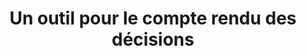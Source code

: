 ---
title: "Un outil pour le compte rendu des décisions"
layout: post
lang: fr
lang-ref: 417-record-of-decision
section: 4
category: 
hero:
  image:
    src: 4.17-tx-heading.jpg
    alt: Une photo de quelqu'un prenant des photos de prototypes de produits dessinés à la main.
  standards:
    - empower-staff
    - data
    - security
blocks:
  - type: tools
    tools:
      - name: Craft a Job Advertisement
        icon:
        status: disabled
        route: 
        title: Visit the job advertisement builder article.
      - name: Craft an Assessment Plan
        icon:
        status: disabled
        route: 
        title: Visit the assessment plan builder article.
      - name: Review Applications
        icon:
        status: disabled
        route: 
        title: Visit the application review article.
      - name: Record Applicant Assessment
        icon:
        status: active
        route: 
        title: Visit the record of decision article.
  - type: title
    label: Objectif de l’outil
  - Dès que les gestionnaires commencent à examiner les demandes transmises par rapport à leur offre d’emploi, ils commencent à prendre des décisions sur les candidats qui sont qualifiés et ceux qui ne le sont pas. Les gestionnaires sont tenus de consigner ces décisions afin que leur conseiller en RH puisse les consulter, en ce qu’elles font partie du dossier officiel des RH, afin d’assurer la transparence et la reddition de comptes dans les concours gouvernementaux.
  - L’outil de consignation des décisions vise à fournir aux gestionnaires un processus étape par étape pour examiner les demandes d’emploi et consigner les décisions prises sur la plateforme, en temps réel, à mesure qu’ils avancent dans le processus de dotation. L’outil organise et présente l’information fournie par le candidat, ainsi que les décisions d’évaluation prises par les gestionnaires aux étapes de l’évaluation. Le flux logique et les options de normalisation sont conçus pour faciliter un processus décisionnel rapide, responsable et cohérent. En raison des différents systèmes de RH utilisés par divers conseillers en RH, l’outil est également conçu pour produire un dossier exportable.
  - À l’avenir, l’objectif est de rendre cet outil interexploitable avec l’outil de planification d’évaluation, l’outil d’élaboration du guide de notation et le système de suivi des candidats. Cela nécessiterait également la mise en œuvre des ajustements prévus à ces autres outils afin de promouvoir une expérience utilisateur harmonieuse et de tirer le meilleur avantage de la fonctionnalité automatisée des données préchargées dans l’ensemble de la plateforme.
  - type: title
    label: État actuel
  - L’outil de consignation des décisions en est à la phase de conception avancée de notre cycle de produits, après de multiples cycles d’itération et de simulation de processus. Cependant, sans environnement de serveur Protégé B, nous ne pouvons pas afficher les dossiers d’évaluation sur la plateforme en raison du niveau de renseignements personnels qu’ils contiennent. En raison de cette restriction, l’outil n’a pas encore été diffusé.
  - Des prototypes de haute-fidélité ont été produits, avec l’aide de plusieurs dizaines de gestionnaires et de conseillers en RH dans le cadre d’ateliers et grâce à l’observation des dernières étapes de RH requises pour les processus de travail en direct dans plus d’une douzaine de ministères. Les prototypes mis au point ont ensuite fait l’objet d’essais qualitatifs auprès d’une douzaine de conseillers et de gestionnaires en RH, mais l’outil n’a pas été envoyé à l’équipe de conception en vue d’un codage.
  - type: title
    label: Perspectives
  - Il demeure difficile pour les gestionnaires de saisir un compte rendu de décisions (décisions et justification) qui répond aux exigences d’un compte rendu des RH transparent et responsable. Essentiellement, les gestionnaires doivent tenir compte de leur réflexion lorsqu’ils examinent chaque candidat pour chaque critère de sélection au cours de chaque méthode d’évaluation appliquée. Cela a également une incidence importante sur la durée du processus de dotation, car une partie du travail de consignation et d’établissement de rapports de ces décisions s’effectue souvent rétroactivement à la fin du processus. Cela peut facilement ajouter des semaines au processus d’embauche alors que les gestionnaires et les conseillers en RH multiplient les démarches afin de veiller à ce que tout soit en ordre.
  - La façon dont les conseillers en RH exigent que les décisions de sélection soient présentées découle d’années de pratique et de précédents juridiques, mais ce qui est clair pour les RH ne vient pas toujours à l’esprit des gestionnaires. Les gestionnaires gagneraient beaucoup de temps et d’efforts si la plateforme pouvait recueillir et présenter ces renseignements d’une façon simple et déclarée conforme aux exigences en matière de politique par les conseillers en RH.
  - type: title
    label: Principales composantes de l’outil
  - type: subtitle
    label: Dossier d’examen de la demande
  - type: list
    style: unordered
    items:
      - Simple processus de clics pour indiquer les candidats qui répondent aux exigences en matière d’études, avec du texte préchargé fourni pour fournir les justifications les plus courantes, avec la possibilité d’ajouter des notes ou des justifications supplémentaires.
  - type: graphic
    size: 100
    src: 4.17-fr-application-review.png
    alt: "Une saisie d’écran du dossier d’évaluation du prototype de décision. Le protocole visait à permettre aux gestionnaires de consigner leurs décisions d’évaluation de façon uniforme et fiable afin d’assurer l’équité et la documentation appropriée. Le gestionnaire pourrait déterminer si le candidat satisfait aux critères ainsi que la raison de sa décision. Le raisonnement était organisé de telle sorte que le gestionnaire pouvait choisir dans une liste prédéterminée ou écrire sa propre entrée personnalisée pour aider à atténuer la paralysie de décision."
  - type: list
    style: unordered
    items:
      - Processus de clics similaire pour les compétences requises et constituant un atout.
      - Des indications claires pour les gestionnaires lorsqu’un choix de décision nécessite une explication supplémentaire aux fins de la responsabilisation des RH.
      - Section de notes facultatives accessible à chaque étape au cas où le gestionnaire voudrait ajouter plus de détails.
      - La preuve fournie par les candidats est montrée aux gestionnaires, une compétence à la fois, afin qu’ils puissent miser sur l’information pertinente au moment de prendre chaque décision.
      - Dès qu’un candidat reçoit une note selon laquelle il ne répond pas à une exigence essentielle (et que cela est confirmé), il est déplacé dans la catégorie des candidats [traduction] « à ne plus prendre en considération » dans l’outil de suivi des candidats, et le gestionnaire reçoit une nouvelle demande. Les gestionnaires peuvent réviser et modifier cette décision en tout temps.
      - L’option [traduction] « toujours en évaluation » est offerte à chaque étape pour les gestionnaires en cas d’incertitude. Ainsi, le gestionnaire peut continuer à travailler et revenir plus tard pour prendre une décision finale.
      - Lorsqu’une méthode d’évaluation est ajoutée au plan d’évaluation, la nécessité de prendre une décision pour les critères évalués est automatiquement ajoutée au dossier.
      - Les gestionnaires peuvent voir d’un seul coup d’œil la force des divers candidats et le diagramme global du processus de dotation, c.-à-d. la portion complétée du processus, le taux d’attrition des candidats à chaque étape et le nombre de candidats jugés pleinement qualifiés.
      - Les gestionnaires peuvent également marquer les candidats très performants selon les critères et la méthode d’évaluation, ce qui aide les gestionnaires à prendre des décisions fondées sur des données probantes en utilisant des niveaux élevés de détails recueillis à chaque étape. (L’intention ici est de fournir une source de données qui peut aider à empêcher les gestionnaires d’être trop influencés par des facteurs externes susceptibles d’influencer artificiellement la prise de décisions, par exemple, les candidats initiaux et les plus récents pourraient être plus mémorables ou ceux dont le parcours de vie est plus familier pour le gestionnaire pourraient sembler plus dignes de mention que les autres.)
      - Page sommaire de toutes les décisions accessibles pour les RH, ainsi que le dossier complet des décisions par candidat par compétence par méthode d’évaluation.
  - type: graphic
    size: 100
    src: 4.17-fr-applicant-comparison.png
    alt: "Une saisie d’écran d’un prototype de résumé des résultats d’un processus d’emploi qui a permis aux conseillers en RH d’examiner les décisions des candidats dans un large contexte. Les candidats sont organisés par rangée, les résultats étant indiqués par des coches et des icônes « x ». Les résultats de chaque candidat sont organisés par compétence, afin d’aider le conseiller en RH à mieux comprendre les lacunes."
---